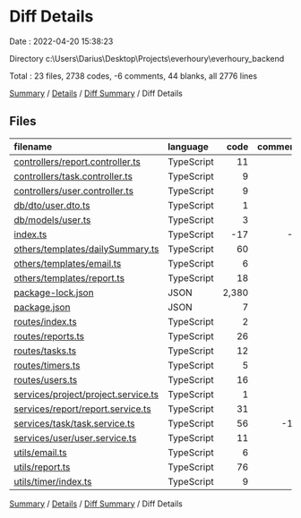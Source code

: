 # Diff Details

Date : 2022-04-20 15:38:23

Directory c:\Users\Darius\Desktop\Projects\everhoury\everhoury_backend

Total : 23 files,  2738 codes, -6 comments, 44 blanks, all 2776 lines

[Summary](results.md) / [Details](details.md) / [Diff Summary](diff.md) / Diff Details

## Files
| filename | language | code | comment | blank | total |
| :--- | :--- | ---: | ---: | ---: | ---: |
| [controllers/report.controller.ts](/controllers/report.controller.ts) | TypeScript | 11 | 0 | 1 | 12 |
| [controllers/task.controller.ts](/controllers/task.controller.ts) | TypeScript | 9 | 0 | 3 | 12 |
| [controllers/user.controller.ts](/controllers/user.controller.ts) | TypeScript | 9 | 0 | 2 | 11 |
| [db/dto/user.dto.ts](/db/dto/user.dto.ts) | TypeScript | 1 | 0 | 0 | 1 |
| [db/models/user.ts](/db/models/user.ts) | TypeScript | 3 | 0 | 1 | 4 |
| [index.ts](/index.ts) | TypeScript | -17 | -2 | -7 | -26 |
| [others/templates/dailySummary.ts](/others/templates/dailySummary.ts) | TypeScript | 60 | 0 | 7 | 67 |
| [others/templates/email.ts](/others/templates/email.ts) | TypeScript | 6 | 0 | 0 | 6 |
| [others/templates/report.ts](/others/templates/report.ts) | TypeScript | 18 | 0 | 2 | 20 |
| [package-lock.json](/package-lock.json) | JSON | 2,380 | 0 | 0 | 2,380 |
| [package.json](/package.json) | JSON | 7 | 0 | 0 | 7 |
| [routes/index.ts](/routes/index.ts) | TypeScript | 2 | 0 | 0 | 2 |
| [routes/reports.ts](/routes/reports.ts) | TypeScript | 26 | 1 | 4 | 31 |
| [routes/tasks.ts](/routes/tasks.ts) | TypeScript | 12 | 0 | 1 | 13 |
| [routes/timers.ts](/routes/timers.ts) | TypeScript | 5 | 0 | 0 | 5 |
| [routes/users.ts](/routes/users.ts) | TypeScript | 16 | 0 | 2 | 18 |
| [services/project/project.service.ts](/services/project/project.service.ts) | TypeScript | 1 | 0 | -1 | 0 |
| [services/report/report.service.ts](/services/report/report.service.ts) | TypeScript | 31 | 1 | 2 | 34 |
| [services/task/task.service.ts](/services/task/task.service.ts) | TypeScript | 56 | -11 | 9 | 54 |
| [services/user/user.service.ts](/services/user/user.service.ts) | TypeScript | 11 | 0 | 2 | 13 |
| [utils/email.ts](/utils/email.ts) | TypeScript | 6 | 0 | 0 | 6 |
| [utils/report.ts](/utils/report.ts) | TypeScript | 76 | 5 | 14 | 95 |
| [utils/timer/index.ts](/utils/timer/index.ts) | TypeScript | 9 | 0 | 2 | 11 |

[Summary](results.md) / [Details](details.md) / [Diff Summary](diff.md) / Diff Details